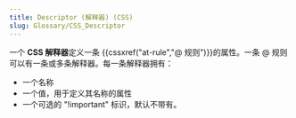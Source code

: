 ```yaml
---
title: Descriptor (解释器) (CSS)
slug: Glossary/CSS_Descriptor
---
```


一个 **CSS 解释器**定义一条 {{cssxref("at-rule","@ 规则")}}的属性。一条 @ 规则可以有一条或多条解释器。每一条解释器拥有：

- 一个名称
- 一个值，用于定义其名称的属性
- 一个可选的 "!important" 标识，默认不带有。
